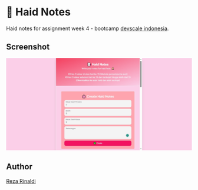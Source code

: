 # 📑 Haid Notes

Haid notes for assignment week 4 - bootcamp [devscale indonesia](https://devscale.id).

## Screenshot

![screenshot](public/screenshot.png)

## Author

[Reza Rinaldi](https://github.com/rezarinaldi)
